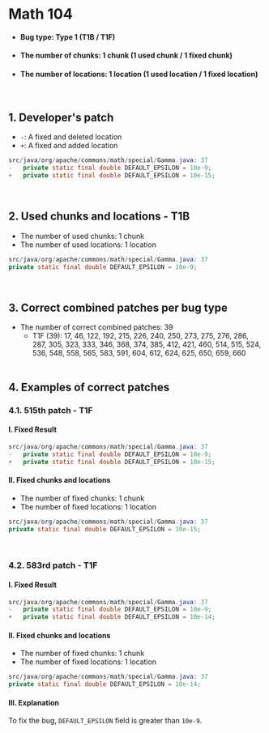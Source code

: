 # Math 104
* <h4>Bug type: Type 1 (T1B / T1F)</h4>
* <h4>The number of chunks: 1 chunk (1 used chunk / 1 fixed chunk)</h4>
* <h4>The number of locations: 1 location (1 used location / 1 fixed location)</h4>
<br>

## 1. Developer's patch
* `-`: A fixed and deleted location
* `+`: A fixed and added location
```java
src/java/org/apache/commons/math/special/Gamma.java: 37
-   private static final double DEFAULT_EPSILON = 10e-9;
+   private static final double DEFAULT_EPSILON = 10e-15;
```
<br>

## 2. Used chunks and locations - T1B
* The number of used chunks: 1 chunk
* The number of used locations: 1 location
```java
src/java/org/apache/commons/math/special/Gamma.java: 37
private static final double DEFAULT_EPSILON = 10e-9;
```
<br>

## 3. Correct combined patches per bug type
* The number of correct combined patches: 39
    * T1F (39): 17, 46, 122, 192, 215, 226, 240, 250, 273, 275, 276, 286, 287, 305, 323, 333, 346, 368, 374, 385, 412, 421, 460, 514, 515, 524, 536, 548, 558, 565, 583, 591, 604, 612, 624, 625, 650, 659, 660
<br><br>

## 4. Examples of correct patches
### 4.1. 515th patch - T1F
#### I. Fixed Result
```java
src/java/org/apache/commons/math/special/Gamma.java: 37
-   private static final double DEFAULT_EPSILON = 10e-9;
+   private static final double DEFAULT_EPSILON = 10e-15;
```

#### II. Fixed chunks and locations
* The number of fixed chunks: 1 chunk
* The number of fixed locations: 1 location
```java
src/java/org/apache/commons/math/special/Gamma.java: 37
private static final double DEFAULT_EPSILON = 10e-15;
```  
<br>

### 4.2. 583rd patch - T1F
#### I. Fixed Result
```java
src/java/org/apache/commons/math/special/Gamma.java: 37
-   private static final double DEFAULT_EPSILON = 10e-9;
+   private static final double DEFAULT_EPSILON = 10e-14;
```

#### II. Fixed chunks and locations
* The number of fixed chunks: 1 chunk
* The number of fixed locations: 1 location
```java
src/java/org/apache/commons/math/special/Gamma.java: 37
private static final double DEFAULT_EPSILON = 10e-14;
```

#### III. Explanation
To fix the bug, ```DEFAULT_EPSILON``` field is greater than ```10e-9```.
<br><br>